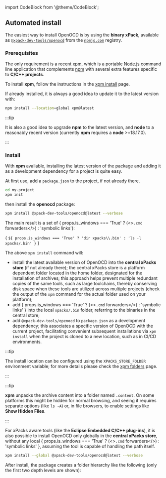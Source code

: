 import CodeBlock from '@theme/CodeBlock';

## Automated install

The easiest way to install OpenOCD is by using the **binary xPack**, available as
[`@xpack-dev-tools/openocd`](https://www.npmjs.com/package/@xpack-dev-tools/openocd)
from the [`npmjs.com`](https://www.npmjs.com) registry.

### Prerequisites

The only requirement is a recent
[xpm](https://xpack.github.io/xpm/), which is a portable
[Node.js](https://nodejs.org) command line application
that complements [npm](https://docs.npmjs.com)
with several extra features specific to
**C/C++ projects**.

To install **xpm**,
follow the instructions in the
[xpm install](https://xpack.github.io/xpm/install/) page.

If already installed, it is always a good idea to update it to the
latest version with:

```sh
npm install --location=global xpm@latest
```

:::tip

It is also a good idea to upgrade **npm** to the latest version, and
**node** to a reasonably recent version (currently **npm** requires
a **node** >=18.17.0).

:::

### Install

With **xpm** available, installing
the latest version of the package and adding it as
a development dependency for a project is quite easy.

At first use, add a `package.json` to the project, if not already there.

```sh
cd my-project
xpm init
```

then install the **openocd** package:

```sh
xpm install @xpack-dev-tools/openocd@latest --verbose
```

The main result is a set of { props.is_windows === 'True' ? (<><code>.cmd</code> forwarders</>) : 'symbolic links'}:

<CodeBlock language="console"> {
`${ props.is_windows === 'True' ? 'dir xpacks\\.bin' : 'ls -l xpacks/.bin' }`
}</CodeBlock>

The above `xpm install` command will:

* install the latest available version of OpenOCD
  into the **central xPacks store** (if not already there); the central
  xPacks store is a platform dependent folder located in the home folder,
  designated for the installation of archives; this approach helps prevent
  multiple redundant copies of the same tools, such as large toolchains,
  thereby conserving disk space when these tools are utilized across
  multiple projects
  (check the output of the `xpm` command for the actual
  folder used on your platform);
* add { props.is_windows === 'True' ? (<><code>.cmd</code> forwarders</>) : 'symbolic links' }
  into the local `xpacks/.bin` folder, referring to the binaries in the central store;
* add `@xpack-dev-tools/openocd` to `package.json` as a
  development dependency; this associates a specific version of OpenOCD with
  the current project, facilitating convenient subsequent installations via
  `xpm install` when the project is cloned to a new location, such as in
  CI/CD environments.

:::tip

The install location can be configured using the
`XPACKS_STORE_FOLDER` environment variable; for more details please check the
[xpm folders](https://xpack.github.io/xpm/folders/) page.

:::

:::tip

**xpm** unpacks the archive content into a folder
named `.content`. On some platforms
this might be hidden for normal browsing, and seeing it requires
separate options (like `ls -A`) or, in file browsers, to enable
settings like **Show Hidden Files**.

:::

For xPacks aware tools (like the **Eclipse Embedded C/C++ plug-ins**),
it is also possible to install OpenOCD only globally in the **central
xPacks store**, without any local { props.is_windows === 'True' ? (<><code>.cmd</code> forwarders</>) : 'symbolic links' }, assuming the tool is capable of handling
the path itself.

```sh
xpm install --global @xpack-dev-tools/openocd@latest --verbose
```

After install, the package creates a folder hierarchy like the following
(only the first two depth levels are shown):
